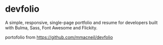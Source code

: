 # devfolio
A simple, responsive, single-page portfolio and resume for developers built with Bulma, Sass, Font Awesome and Flickity.


portofolio from https://github.com/mmacneil/devfolio
